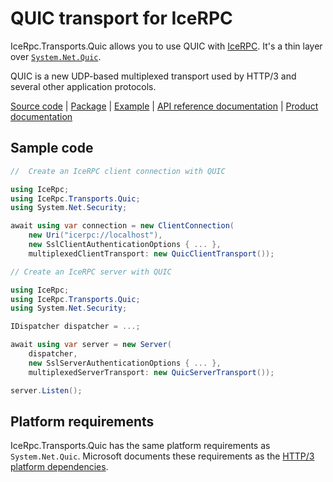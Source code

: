 # QUIC transport for IceRPC

IceRpc.Transports.Quic allows you to use QUIC with [IceRPC][icerpc]. It's a thin layer over [`System.Net.Quic`][quic].

QUIC is a new UDP-based multiplexed transport used by HTTP/3 and several other application protocols.

[Source code][source] | [Package][package] | [Example][example] | [API reference documentation][api] | [Product documentation][product]

## Sample code

```csharp
//  Create an IceRPC client connection with QUIC

using IceRpc;
using IceRpc.Transports.Quic;
using System.Net.Security;

await using var connection = new ClientConnection(
    new Uri("icerpc://localhost"),
    new SslClientAuthenticationOptions { ... },
    multiplexedClientTransport: new QuicClientTransport());
```

```csharp
// Create an IceRPC server with QUIC

using IceRpc;
using IceRpc.Transports.Quic;
using System.Net.Security;

IDispatcher dispatcher = ...;

await using var server = new Server(
    dispatcher,
    new SslServerAuthenticationOptions { ... },
    multiplexedServerTransport: new QuicServerTransport());

server.Listen();
```

## Platform requirements

IceRpc.Transports.Quic has the same platform requirements as `System.Net.Quic`. Microsoft documents
these requirements as the [HTTP/3 platform dependencies][platform].

[api]: https://api.testing.zeroc.com/csharp/api/IceRpc.Transports.Quic.html
[icerpc]: https://www.nuget.org/packages/IceRpc
[example]: https://github.com/icerpc/icerpc-csharp/tree/main/examples/GreeterQuic
[quic]: https://learn.microsoft.com/en-us/dotnet/fundamentals/networking/quic/quic-overview
[package]: https://www.nuget.org/packages/IceRpc.Transports.Quic
[platform]: https://learn.microsoft.com/en-us/dotnet/core/extensions/httpclient-http3#platform-dependencies
[product]: https://docs.testing.zeroc.com/docs/icerpc-core
[source]: https://github.com/icerpc/icerpc-csharp/tree/main/src/IceRpc.Transports.Quic
